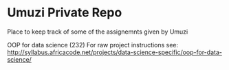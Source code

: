 # Umuzi Private Repo

Place to keep track of some of the assignemnts given by Umuzi

OOP for data science (232)
For raw project instructions see: http://syllabus.africacode.net/projects/data-science-specific/oop-for-data-science/
